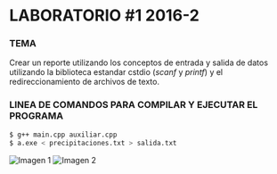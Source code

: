 # LABORATORIO #1 2016-2

### TEMA
Crear un reporte utilizando los conceptos de entrada y salida de datos utilizando la biblioteca estandar cstdio (*scanf* y *printf*) y el redireccionamiento de archivos de texto. 


### LINEA DE COMANDOS PARA COMPILAR Y EJECUTAR EL PROGRAMA
```sh
$ g++ main.cpp auxiliar.cpp
$ a.exe < precipitaciones.txt > salida.txt
```

![Imagen 1][1]  ![Imagen 2][2]

 [1]: /enunciado/1.JPG
 [2]: 1.JPG "scaphandre"